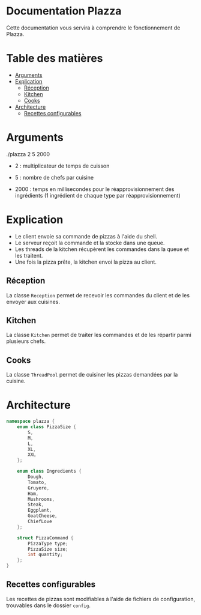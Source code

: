 # Documentation Plazza

Cette documentation vous servira à comprendre le fonctionnement de Plazza.

# Table des matières

- [Arguments](#Arguments)
- [Explication](#Explication)
    - [Réception](#Réception)
    - [Kitchen](#Kitchen)
    - [Cooks](#Cooks)
- [Architecture](#Architecture)
    - [Recettes configurables](#Recettes-configurables)

# Arguments

./plazza 2 5 2000

- 2 : multiplicateur de temps de cuisson

- 5 : nombre de chefs par cuisine

- 2000 : temps en millisecondes pour le réapprovisionnement des ingrédients (1 ingrédient de chaque type par réapprovisionnement)

# Explication

- Le client envoie sa commande de pizzas à l'aide du shell. 
- Le serveur reçoit la commande et la stocke dans une queue.
- Les threads de la kitchen récupèrent les commandes dans la queue et les traitent. 
- Une fois la pizza prête, la kitchen envoi la pizza au client.

## Réception

La classe `Reception` permet de recevoir les commandes du client et de les envoyer aux cuisines.

## Kitchen

La classe `Kitchen` permet de traiter les commandes et de les répartir parmi plusieurs chefs.

## Cooks

La classe `ThreadPool` permet de cuisiner les pizzas demandées par la cuisine.

# Architecture

```cpp
namespace plazza {
    enum class PizzaSize {
        S,
        M,
        L,
        XL,
        XXL
    };

    enum class Ingredients {
        Dough,
        Tomato,
        Gruyere,
        Ham,
        Mushrooms,
        Steak,
        Eggplant,
        GoatCheese,
        ChiefLove
    };

    struct PizzaCommand {
        PizzaType type;
        PizzaSize size;
        int quantity;
    };
}
```

## Recettes configurables

Les recettes de pizzas sont modifiables à l'aide de fichiers de configuration, trouvables dans le dossier ``config``.